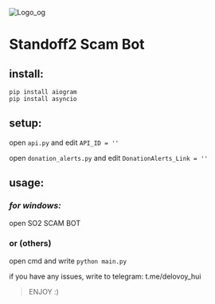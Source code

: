![Logo_og](https://user-images.githubusercontent.com/61238982/185759975-2bcb4b0d-9d40-43ab-a559-1dcf068bf6cd.jpg)

# Standoff2 Scam Bot
## install:
  ```
  pip install aiogram
  pip install asyncio
  ```
## setup:
open `api.py` and edit `API_ID = ''`

open `donation_alerts.py` and edit `DonationAlerts_Link = ''`

## usage:
### *for windows:*
open SO2 SCAM BOT
### or (others)
open cmd and write `python main.py`

if you have any issues, write to telegram: t.me/delovoy_hui

> ENJOY :)
